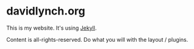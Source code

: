 # davidlynch.org

This is my website. It's using [Jekyll](https://github.com/mojombo/jekyll).

Content is all-rights-reserved. Do what you will with the layout / plugins.